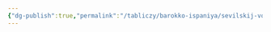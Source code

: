 ```yaml
---
{"dg-publish":true,"permalink":"/tabliczy/barokko-ispaniya/sevilskij-vodonos/","dgPassFrontmatter":true}
---
```



